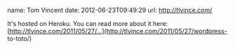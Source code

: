 name: Tom Vincent
date: 2012-06-23T09:49:29
url: http://tlvince.com/

It's hosted on Heroku. You can read more about it here:
[http://tlvince.com/2011/05/27/...](http://tlvince.com/2011/05/27/wordpress-
to-toto/)
